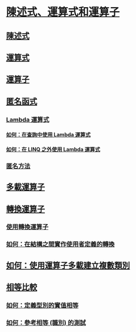 # [陳述式、運算式和運算子](index.md)
## [陳述式](statements.md)
## [運算式](expressions.md)
## [運算子](operators.md)
## [匿名函式](anonymous-functions.md)
### [Lambda 運算式](lambda-expressions.md)
#### [如何：在查詢中使用 Lambda 運算式](how-to-use-lambda-expressions-in-a-query.md)
#### [如何：在 LINQ 之外使用 Lambda 運算式](how-to-use-lambda-expressions-outside-linq.md)
### [匿名方法](anonymous-methods.md)
## [多載運算子](overloadable-operators.md)
## [轉換運算子](conversion-operators.md)
### [使用轉換運算子](using-conversion-operators.md)
### [如何：在結構之間實作使用者定義的轉換](how-to-implement-user-defined-conversions-between-structs.md)
## [如何：使用運算子多載建立複數類別](how-to-use-operator-overloading-to-create-a-complex-number-class.md)
## [相等比較](equality-comparisons.md)
### [如何：定義型別的實值相等](how-to-define-value-equality-for-a-type.md)
### [如何：參考相等 (識別) 的測試](how-to-test-for-reference-equality-identity.md)
